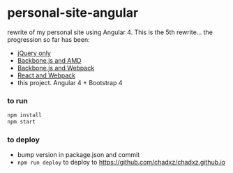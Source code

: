 personal-site-angular
=====================

rewrite of my personal site using Angular 4. This is the 5th rewrite... the
progression so far has been:

 - [jQuery only](https://github.com/chadxz/chadmcelligott.com)
 - [Backbone.js and AMD](https://github.com/chadxz/personal-site-rewrite/tree/master)
 - [Backbone.js and Webpack](https://github.com/chadxz/personal-site-rewrite/tree/webpack)
 - [React and Webpack](https://github.com/chadxz/personal-site-react)
 - this project. Angular 4 + Bootstrap 4

### to run

```sh
npm install
npm start
```

### to deploy

- bump version in package.json and commit
- `npm run deploy` to deploy to https://github.com/chadxz/chadxz.github.io
